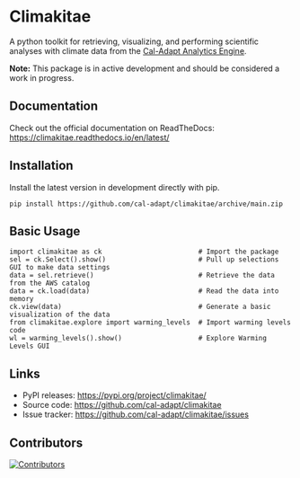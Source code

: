 Climakitae
==========
A python toolkit for retrieving, visualizing, and performing scientific analyses with climate data from the [Cal-Adapt Analytics Engine](https://analytics.cal-adapt.org).

**Note:** This package is in active development and should be considered a work in progress. 

Documentation
--------------
Check out the official documentation on ReadTheDocs: https://climakitae.readthedocs.io/en/latest/ 

Installation
------------

Install the latest version in development directly with pip.

```
pip install https://github.com/cal-adapt/climakitae/archive/main.zip
```

Basic Usage
-----------

```
import climakitae as ck                        # Import the package
sel = ck.Select().show()                       # Pull up selections GUI to make data settings
data = sel.retrieve()                          # Retrieve the data from the AWS catalog
data = ck.load(data)                           # Read the data into memory
ck.view(data)                                  # Generate a basic visualization of the data
from climakitae.explore import warming_levels  # Import warming levels code
wl = warming_levels().show()                   # Explore Warming Levels GUI
```

Links
-----
* PyPI releases: https://pypi.org/project/climakitae/
* Source code: https://github.com/cal-adapt/climakitae
* Issue tracker: https://github.com/cal-adapt/climakitae/issues

Contributors
-------------
[![Contributors](https://contrib.rocks/image?repo=cal-adapt/climakitae)](https://github.com/cal-adapt/climakitae/graphs/contributors)
